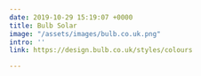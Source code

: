 ```yaml
---
date: 2019-10-29 15:19:07 +0000
title: Bulb Solar
image: "/assets/images/bulb.co.uk.png"
intro: ''
link: https://design.bulb.co.uk/styles/colours

---
```

